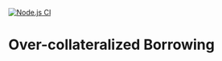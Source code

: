 [![Node.js CI](https://github.com/OpenLeverageDev/overcollateralized-borrowing/actions/workflows/node.js.yml/badge.svg?branch=main)](https://github.com/OpenLeverageDev/overcollateralized-borrowing/actions/workflows/node.js.yml)

# Over-collateralized Borrowing
